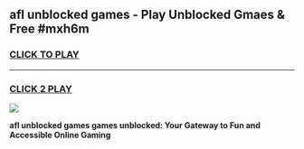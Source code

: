 
## afl unblocked games - Play Unblocked Gmaes & Free #mxh6m
<h3>
<a href="https://news.freeplayer.one?title=afl_unblocked_games&ref=24F">CLICK TO PLAY</a></h3>
<hr>

<h3>
<a href="https://news.freeplayer.one?title=afl_unblocked_games&ref=24F">CLICK 2 PLAY</a>
  
</h3>

<a href="https://news.freeplayer.one?title=afl_unblocked_games&ref=24F/"><img src="https://clearcache.store/games.png"></a>


**afl unblocked games games unblocked: Your Gateway to Fun and Accessible Online Gaming**
